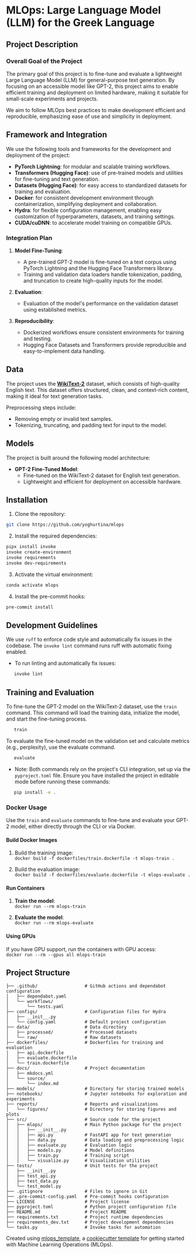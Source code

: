 # MLOps: Large Language Model (LLM) for the Greek Language

## Project Description

### Overall Goal of the Project
The primary goal of this project is to fine-tune and evaluate a 
lightweight Large Language Model (LLM) for general-purpose text generation. 
By focusing on an accessible model like GPT-2, this project aims to enable 
efficient training and deployment on limited hardware, 
making it suitable for small-scale experiments and projects.

We aim to follow MLOps best practices to make development efficient and reproducible,
emphasizing ease of use and simplicity in deployment.

## Framework and Integration

We use the following tools and frameworks for the development and deployment of the project:

- **PyTorch Lightning**: for modular and scalable training workflows.
- **Transformers (Hugging Face)**: use of pre-trained models and utilities for fine-tuning and text generation.
- **Datasets (Hugging Face)**: for easy access to standardized datasets for training and evaluation.
- **Docker**: for consistent development environment through containerization, simplifying deployment and collaboration.
- **Hydra**: for flexible configuration management, enabling easy customization of hyperparameters, datasets, and training settings.
- **CUDA/cuDNN**: to accelerate model training on compatible GPUs.

### Integration Plan

1. **Model Fine-Tuning**:  
   - A pre-trained GPT-2 model is fine-tuned on a text corpus using PyTorch Lightning and the Hugging Face Transformers library.
   - Training and validation data loaders handle tokenization, padding, and truncation to create high-quality inputs for the model.

2. **Evaluation**:  
   - Evaluation of the model's performance on the validation dataset using established metrics.

3. **Reproducibility**:  
   - Dockerized workflows ensure consistent environments for training and testing.
   - Hugging Face Datasets and Transformers provide reproducible and easy-to-implement data handling.

## Data


The project uses the [**WikiText-2**](https://huggingface.co/datasets/Salesforce/wikitext) dataset, 
which consists of high-quality English text. 
This dataset offers structured, clean, and context-rich content,
making it ideal for text generation tasks.

Preprocessing steps include:
- Removing empty or invalid text samples.
- Tokenizing, truncating, and padding text for input to the model.

## Models

The project is built around the following model architecture:

- **GPT-2 Fine-Tuned Model**:
  - Fine-tuned on the WikiText-2 dataset for English text generation.
  - Lightweight and efficient for deployment on accessible hardware.

## Installation

1. Clone the repository:
```bash
git clone https://github.com/yoghurtina/mlops
```
2. Install the required dependencies:
```bash
pipx install invoke
invoke create-environment
invoke requirements
invoke dev-requirements
```
3. Activate the virtual environment:
```bash
conda activate mlops
```
4. Install the pre-commit hooks:
```bash
pre-commit install
```

## Development Guidelines

We use `ruff` to enforce code style and automatically fix issues in the codebase. 
The `invoke lint` command runs ruff with automatic fixing enabled.

- To run linting and automatically fix issues:
```bash
   invoke lint
```
## Training and Evaluation
To fine-tune the GPT-2 model on the WikiText-2 dataset, use the `train` command. 
This command will load the training data, initialize the model, and start the fine-tuning process.

```bash
   train
```
To evaluate the fine-tuned model on the validation set and calculate metrics (e.g., perplexity), use the evaluate command.
```bash
   evaluate
```
- Note: Both commands rely on the project's CLI integration, set up via the `pyproject.toml` file.
Ensure you have installed the project in editable mode before running these commands:
```bash
   pip install -e .
```
### Docker Usage
Use the `train` and `evaluate` commands to fine-tune and evaluate your GPT-2 model, 
either directly through the CLI or via Docker.

#### Build Docker Images

1. Build the training image:  
   `docker build -f dockerfiles/train.dockerfile -t mlops-train .`

2. Build the evaluation image:  
   `docker build -f dockerfiles/evaluate.dockerfile -t mlops-evaluate .`

#### Run Containers

1. **Train the model**:  
   `docker run --rm mlops-train`

2. **Evaluate the model**:  
   `docker run --rm mlops-evaluate`

#### Using GPUs

If you have GPU support, run the containers with GPU access:  
`docker run --rm --gpus all mlops-train`


## Project Structure
```
├── .github/                  # GitHub actions and dependabot configuration
│   ├── dependabot.yaml
│   └── workflows/
│       └── tests.yaml
├── configs/                  # Configuration files for Hydra
│   ├── __init__.py
│   └── config.yaml           # Default project configuration
├── data/                     # Data directory
│   ├── processed/            # Processed datasets
│   └── raw/                  # Raw datasets
├── dockerfiles/              # Dockerfiles for training and evaluation
│   ├── api.dockerfile
│   ├── evaluate.dockerfile
│   └── train.dockerfile
├── docs/                     # Project documentation
│   ├── mkdocs.yml
│   └── source/
│       └── index.md
├── models/                   # Directory for storing trained models
├── notebooks/                # Jupyter notebooks for exploration and experiments
├── reports/                  # Reports and visualizations
│   └── figures/              # Directory for storing figures and plots
├── src/                      # Source code for the project
│   ├── mlops/                # Main Python package for the project
│   │   ├── __init__.py
│   │   ├── api.py            # FastAPI app for text generation
│   │   ├── data.py           # Data loading and preprocessing logic
│   │   ├── evaluate.py       # Evaluation logic
│   │   ├── models.py         # Model definitions
│   │   ├── train.py          # Training script
│   │   └── visualize.py      # Visualization utilities
├── tests/                    # Unit tests for the project
│   ├── __init__.py
│   ├── test_api.py
│   ├── test_data.py
│   └── test_model.py
├── .gitignore                # Files to ignore in Git
├── .pre-commit-config.yaml   # Pre-commit hooks configuration
├── LICENSE                   # Project license
├── pyproject.toml            # Python project configuration file
├── README.md                 # Project README
├── requirements.txt          # Project runtime dependencies
├── requirements_dev.txt      # Project development dependencies
└── tasks.py                  # Invoke tasks for automation
```

Created using [mlops_template](https://github.com/SkafteNicki/mlops_template),
a [cookiecutter template](https://github.com/cookiecutter/cookiecutter) for getting
started with Machine Learning Operations (MLOps).